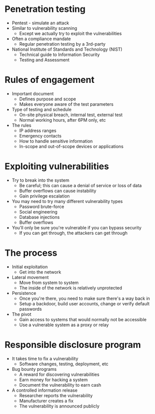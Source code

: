# Penetration testing
- Pentest - simulate an attack
- Similar to vulnerability scanning
	- Except we actually try to exploit the vulnerabilities
- Often a compliance mandate
	- Regular penetration testing by a 3rd-party
- National Institute of Standards and Technology (NIST)
	- Technical guide to Information Security
	- Testing and Assessment
# Rules of engagement
- Important document
	- Defines purpose and scope
	- Makes everyone aware of the test parameters
- Type of testing and schedule
	- On-site physical breach, internal test, external test
	- Normal working hours, after 6PM only, etc
- The rules
	- IP address ranges
	- Emergency contacts
	- How to handle sensitive information
	- In-scope and out-of-scope devices or applications
# Exploiting vulnerabilities
- Try to break into the system
	- Be careful; this can cause a denial of service or loss of data
	- Buffer overflows can cause instability
	- Gain privilege escalation
- You may need to try many different vulnerability types
	- Password brute-force
	- Social engineering
	- Database injections
	- Buffer overflows
- You'll only be sure you're vulnerable if you can bypass security
	- If you can get through, the attackers can get through
# The process
- Initial exploitation
	- Get into the network
- Lateral movement
	- Move from system to system
	- The inside of the network is relatively unprotected
- Persistence
	- Once you're there, you need to make sure there's a way back in
	- Setup a backdoor, build user accounts, change or verify default passwords
- The pivot
	- Gain access to systems that would normally not be accessible
	- Use a vulnerable system as a proxy or relay
# Responsible disclosure program
- It takes time to fix a vulnerability
	- Software changes, testing, deployment, etc
- Bug bounty programs
	- A reward for discovering vulnerabilities
	- Earn money for hacking a system
	- Document the vulnerability to earn cash
- A controlled information release
	- Researcher reports the vulnerability
	- Manufacturer creates a fix
	- The vulnerability is announced publicly
